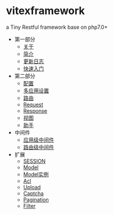 # vitexframework
a Tiny Restful framework base on php7.0+

- 第一部分
  - [关于](docs/Index.md)
  - [简介](docs/Intro.md)
  - [更新日志](docs/changelog.md)
  - [快速入门](docs/Quickstart.md)
- 第二部分
  - [配置](docs/Vitex.md)
  - [多应用设置](docs/Multiapp.md)
  - [路由](docs/Router.md)
  - [Request](docs/Request.md)
  - [Response](docs/Response.md)
  - [视图](docs/View.md)
  - [助手](docs/Utils.md)
- 中间件
  - [应用级中间件](docs/Middleware.md)
  - [路由级中间件](docs/Middleware.router.md)
- 扩展
  - [SESSION](docs/Ext.session.md)
  - [Model](docs/Ext.model.md)
  - [Model实例](docs/Ext.Model.Example.md)
  - [Acl](docs/Ext.acl.md)
  - [Upload](docs/Ext.upload.md)
  - [Captcha](docs/Ext.captcha.md)
  - [Pagination](docs/Ext.pagination.md)
  - [Filter](docs/Ext.filter.md)